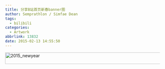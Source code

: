 ```yaml
---
title: 分享B站首页新春banner图
author: Semprathlon / Simfae Dean
tags:
  - bilibili
categories:
  - Artwork
abbrlink: 13832
date: 2015-02-13 14:55:50
---
```

<a href="__ASSETS_HOST_NAME__/2015/02/2015_newyear.jpg"><img class="alignnone size-large wp-image-70" src="__ASSETS_HOST_NAME__/2015/02/2015_newyear-1024x62.jpg" alt="2015_newyear" width="625" height="38" /></a>